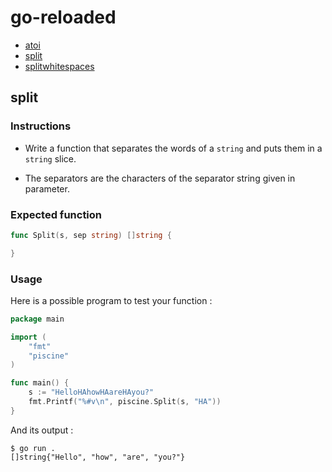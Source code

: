 # go-reloaded

-   [atoi](docs/atoi.md)
-   [split](docs/split.md)
-   [splitwhitespaces](docs/splitwhitespaces.md)

## split

### Instructions

-   Write a function that separates the words of a `string` and puts them in a `string` slice.

-   The separators are the characters of the separator string given in parameter.

### Expected function

```go
func Split(s, sep string) []string {

}
```

### Usage

Here is a possible program to test your function :

```go
package main

import (
	"fmt"
	"piscine"
)

func main() {
	s := "HelloHAhowHAareHAyou?"
	fmt.Printf("%#v\n", piscine.Split(s, "HA"))
}
```

And its output :

```console
$ go run .
[]string{"Hello", "how", "are", "you?"}
```
